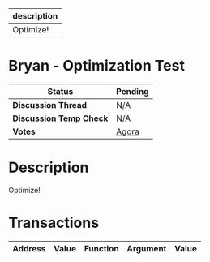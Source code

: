 | description |
| ----------- |
| Optimize!   |

# Bryan - Optimization Test


  | **Status**            | Pending                                                                                                                                      |
  | --------------------- | ------------------------------------------------------------------------------------------------------------------------------------------- |
  | **Discussion Thread** |  N/A                                                                                              |
  | **Discussion Temp Check** |  N/A                                                                                              |
  | **Votes**             | [Agora](https://agora.ensdao.org/proposals/1880)                                                                                                                                     |
  

# Description 
 Optimize!

# Transactions 
 | Address | Value | Function | Argument | Value |
| ------- | ----- | -------- | -------- | ----- |







